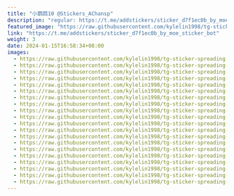 ```yaml
---
title: "小鹦鹉10 @Stickers_AChansp"
description: "regular: https://t.me/addstickers/sticker_d7f1ec0b_by_moe_sticker_bot"
featured_image: "https://raw.githubusercontent.com/kylelin1998/tg-sticker-spreading-worldwide-images/main/img/84d09fc4-fdd4-47bb-b044-1240215d6096.jpg"
link: "https://t.me/addstickers/sticker_d7f1ec0b_by_moe_sticker_bot"
weight: 3
date: 2024-01-15T16:58:34+08:00
images:
  - https://raw.githubusercontent.com/kylelin1998/tg-sticker-spreading-worldwide-images/main/img/84d09fc4-fdd4-47bb-b044-1240215d6096.jpg
  - https://raw.githubusercontent.com/kylelin1998/tg-sticker-spreading-worldwide-images/main/img/9ad44dcd-463c-4429-9fd3-bbb9dd47adc2.jpg
  - https://raw.githubusercontent.com/kylelin1998/tg-sticker-spreading-worldwide-images/main/img/f45f7e0a-427b-462b-9dd8-29f368aad88d.jpg
  - https://raw.githubusercontent.com/kylelin1998/tg-sticker-spreading-worldwide-images/main/img/3d7d139c-302c-4354-9e8d-5b175405f9c3.jpg
  - https://raw.githubusercontent.com/kylelin1998/tg-sticker-spreading-worldwide-images/main/img/bfb2a9c3-ac5e-4c2d-8d8e-575b222425d7.jpg
  - https://raw.githubusercontent.com/kylelin1998/tg-sticker-spreading-worldwide-images/main/img/19b112e3-6ce5-45ad-8324-c3ef276f46d1.jpg
  - https://raw.githubusercontent.com/kylelin1998/tg-sticker-spreading-worldwide-images/main/img/18106f8d-048b-41c1-8ab8-40db94114676.jpg
  - https://raw.githubusercontent.com/kylelin1998/tg-sticker-spreading-worldwide-images/main/img/95e24faf-235d-40b0-b344-94d0864c3972.jpg
  - https://raw.githubusercontent.com/kylelin1998/tg-sticker-spreading-worldwide-images/main/img/d4455dde-0463-4fdb-a7b6-13399ec05df5.jpg
  - https://raw.githubusercontent.com/kylelin1998/tg-sticker-spreading-worldwide-images/main/img/706c25e1-7df2-4b66-9048-464d06f5f0f2.jpg
  - https://raw.githubusercontent.com/kylelin1998/tg-sticker-spreading-worldwide-images/main/img/856ce8a8-bbca-48c5-8111-4e914aabe51f.jpg
  - https://raw.githubusercontent.com/kylelin1998/tg-sticker-spreading-worldwide-images/main/img/bae4c29c-1e74-4adb-9342-f947aee513bd.jpg
  - https://raw.githubusercontent.com/kylelin1998/tg-sticker-spreading-worldwide-images/main/img/c33ee5a9-1ece-4190-b258-fc5de2ac9eef.jpg
  - https://raw.githubusercontent.com/kylelin1998/tg-sticker-spreading-worldwide-images/main/img/6ef4c3c5-18ca-4b66-a070-e8c9c364beb6.jpg
  - https://raw.githubusercontent.com/kylelin1998/tg-sticker-spreading-worldwide-images/main/img/8b17ee1f-1d0b-443d-9a63-1c84ea80c6f8.jpg
  - https://raw.githubusercontent.com/kylelin1998/tg-sticker-spreading-worldwide-images/main/img/54494ee4-014a-4c74-a862-eff23722bc4f.jpg
  - https://raw.githubusercontent.com/kylelin1998/tg-sticker-spreading-worldwide-images/main/img/2be1a035-3584-473f-8286-9e654fae9740.jpg
  - https://raw.githubusercontent.com/kylelin1998/tg-sticker-spreading-worldwide-images/main/img/52eddc15-fb46-4fce-9834-0825419c5cf2.jpg
  - https://raw.githubusercontent.com/kylelin1998/tg-sticker-spreading-worldwide-images/main/img/4e96f311-2cea-42cf-8f17-42604976e787.jpg
  - https://raw.githubusercontent.com/kylelin1998/tg-sticker-spreading-worldwide-images/main/img/47a59a4e-4ac6-47f2-adc7-7d96b0f3f0f4.jpg
---
```

